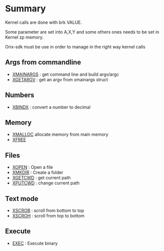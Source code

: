 # Summary

Kernel calls are done with brk VALUE.

Some parameter are set into A,X,Y and some others ones needs to be set in Kernel zp memory.

Orix-sdk must be use in order to manage in the right way kernel calls

## Args from commandline

* [XMAINARGS](xmainargs) : get command line and build argv/argc
* [XGETARGV](xgetargv) : get an argv from xmainargs struct

## Numbers

* [XBINDX](xbindx) : convert a number to decimal

## Memory

* [XMALLOC](xmalloc) allocate memory from main memory
* [XFREE](xfree)

## Files

* [XOPEN](xopen) : Open a file
* [XMKDIR](xmkdir) : Create a folder
* [XGETCWD](xgetcwd) : get current path
* [XPUTCWD](xputcwd) : change current path

## Text mode

* [XSCROB](xscrob) : scroll from bottom to top
* [XSCROH](xscrob) : scroll from top to bottom

## Execute

* [EXEC](xexec) : Execute binary
